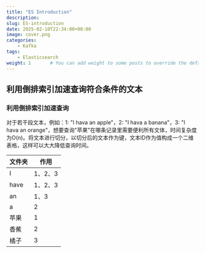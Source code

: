 ```yaml
---
title: "ES Introduction"
description: 
slug: ES-introduction
date: 2025-02-10T22:34:00+08:00
image: cover.png
categories:
    - Kafka
tags:
    - Elasticsearch
weight: 1       # You can add weight to some posts to override the default sorting (date descending)
---
```


## 利用倒排索引加速查询符合条件的文本

### 利用倒排索引加速查询
对于若干段文本，例如：1: "I hava an apple"，2: "I hava a banana"，3: "I hava an orange"，想要查询"苹果"在哪条记录里需要便利所有文体，时间复杂度为O(n)。将文本进行切分，以切分后的文本作为键，文本ID作为值构成一个二维表格，这样可以大大降低查询时间。

| 文件夹 | 作用 |
|--|--|
| I | 1、2、3 |
| have | 1、2、3 |
| an | 1、3 |
| a | 2 |
| 苹果 | 1 |
| 香蕉 | 2 |
| 橘子 | 3 |

### 

